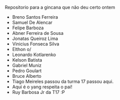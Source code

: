 Repositorio para a gincana que não deu certo ontem

- Breno Santos Ferreira
- Samuel De Alencar
- Felipe Barboza
- Abner Ferreira de Sousa
- Jonatas Queiroz Lima
- Vinicius Fonseca Silva
- Elthon o/
- Leonardo Kotlarenko
- Kelson Batista
- Gabriel Muniz
- Pedro Goulart
- Bruce Alberto
- Tiago Meireles passou da turma 17 passou aqui.
- Aqui é o yang respeita o pai!
- Ruy Barbosa Jr da T17 :P
